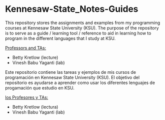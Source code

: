 # Kennesaw-State_Notes-Guides

This repository stores the assignments and examples from my programming courses at Kennesaw State University (KSU).
The purpose of the repository is to serve as a guide / learning tool / reference to aid in learning how to program in the different languages that I study at KSU.

<u>Professors and TAs:</u>
- Betty Kretlow (lecture)
- Vinesh Babu Yaganti (lab)


Este repositorio contiene las tareas y ejemplos de mis cursos de programación en Kennesaw State University (KSU).
El objetivo del repositorio es ayudarse a aprender como usar los diferentes lenguajes de progamación que estudio en KSU.

<u>los Profesores y TAs:</u>
- Betty Kretlow (lectura)
- Vinesh Babu Yaganti (lab)

